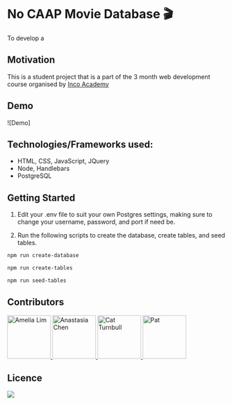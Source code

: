 #  No CAAP Movie Database :clapper:

To develop a 

## Motivation 
This is a student project that is a part of the 3 month web development course organised by [Inco Academy](https://www.inco.org.au/incode)

## Demo 
![Demo]

## Technologies/Frameworks used:

- HTML, CSS, JavaScript, JQuery
- Node, Handlebars
- PostgreSQL

## Getting Started

1. Edit your .env file to suit your own Postgres settings, making sure to change your username, password, and port if need be.

2. Run the following scripts to create the database, create tables, and seed tables.

```zsh
npm run create-database
```

```zsh
npm run create-tables
```

```zsh
npm run seed-tables
```

## Contributors 
<a href="https://github.com/AmeliaLim">
  <img src="https://github.com/AmeliaLim.png" alt="Amelia Lim" width="100"/>
</a>

<a href="https://github.com/hi-i-am-ana">
  <img src="https://github.com/hi-i-am-ana.png" alt="Anastasia Chen" width="100"/>
</a>

<a href="https://github.com/cattrn">
  <img src="https://github.com/cattrn.png" alt="Cat Turnbull" width="100"/>
</a>

<a href="https://github.com/patk">
  <img src="https://github.com/patk.png" alt="Pat" width="100"/>
</a>

## Licence 
![](https://img.shields.io/badge/cocoapods/l/:spec)
